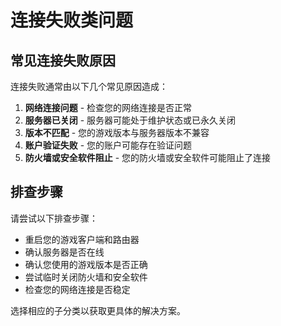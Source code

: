 # 连接失败类问题

## 常见连接失败原因

连接失败通常由以下几个常见原因造成：

1. **网络连接问题** - 检查您的网络连接是否正常
2. **服务器已关闭** - 服务器可能处于维护状态或已永久关闭
3. **版本不匹配** - 您的游戏版本与服务器版本不兼容
4. **账户验证失败** - 您的账户可能存在验证问题
5. **防火墙或安全软件阻止** - 您的防火墙或安全软件可能阻止了连接

## 排查步骤

请尝试以下排查步骤：

- 重启您的游戏客户端和路由器
- 确认服务器是否在线
- 确认您使用的游戏版本是否正确
- 尝试临时关闭防火墙和安全软件
- 检查您的网络连接是否稳定

选择相应的子分类以获取更具体的解决方案。
